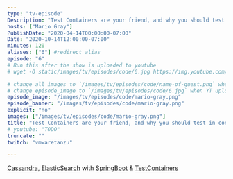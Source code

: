 ```yaml
---
type: "tv-episode"
Description: "Test Containers are your friend, and why you should test in containers too with Mario Gray"
hosts: ["Mario Gray"]
PublishDate: "2020-04-14T00:00:00-07:00"
Date: "2020-10-14T12:00:00-07:00"
minutes: 120
aliases: ["6"] #redirect alias
episode: "6"
# Run this after the show is uploaded to youtube
# wget -O static/images/tv/episodes/code/6.jpg https://img.youtube.com/vi/TODO/mqdefault.jpg

# change all images to `/images/tv/episodes/code/name-of-guest.png` when created.
# change episode_image to `/images/tv/episodes/code/6.jpg` when YT uploaded.
episode_image: "/images/tv/episodes/code/mario-gray.png"
episode_banner: "/images/tv/episodes/code/mario-gray.png"
explicit: "no"
images: ["/images/tv/episodes/code/mario-gray.png"]
title: "Test Containers are your friend, and why you should test in containers too with Mario Gray"
# youtube: "TODO"
truncate: ""
twitch: "vmwaretanzu"

---
```


[Cassandra](https://cassandra.apache.org/), [ElasticSearch](https://www.elastic.co/elasticsearch/) with [SpringBoot](https://spring.io/projects/spring-boot) & [TestContainers](https://www.testcontainers.org/)
